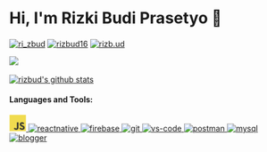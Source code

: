 # Hi, I'm Rizki Budi Prasetyo 👋

<p> <a href="https://twitter.com/ri_zbud" target="blank"><img align="center" src="https://cdn.jsdelivr.net/npm/simple-icons@3.0.1/icons/twitter.svg" alt="ri_zbud" height="25" width="25" /></a> 
<a href="https://fb.com/rizbud16" target="blank"><img align="center" src="https://cdn.jsdelivr.net/npm/simple-icons@3.0.1/icons/facebook.svg" alt="rizbud16" height="25" width="25" /></a> 
<a href="https://instagram.com/rizb.ud" target="blank"><img align="center" src="https://cdn.jsdelivr.net/npm/simple-icons@3.0.1/icons/instagram.svg" alt="rizb.ud" height="25" width="25" /></a>
 </p>
 
![](https://komarev.com/ghpvc/?username=rizbud)

[![rizbud's github stats](https://github-readme-stats.vercel.app/api?username=rizbud)](https://github.com/rizbud)


#### Languages and Tools:
<p> <a href="https://developer.mozilla.org/en-US/docs/Web/JavaScript" target="_blank"> <img src="https://raw.githubusercontent.com/devicons/devicon/master/icons/javascript/javascript-original.svg" alt="javascript" height="30" width="30"/> </a>
<a href="https://reactnative.dev/" target="_blank"> <img src="https://reactnative.dev/img/header_logo.svg" alt="reactnative" height="30" width="30"/> </a>
<a href="https://firebase.google.com/" target="_blank"> <img src="https://www.vectorlogo.zone/logos/firebase/firebase-icon.svg" alt="firebase" height="30" width="30"/> </a>
<a href="https://git-scm.com/" target="_blank">
 <img src="https://www.vectorlogo.zone/logos/git-scm/git-scm-icon.svg" alt="git" height="30" width="30"/> </a>
<a href="https://code.visualstudio.com" target="_blank"> <img src="https://www.vectorlogo.zone/logos/visualstudio_code/visualstudio_code-icon.svg" alt="vs-code" height="30" width="30"/> </a>
<a href="https://postman.com" target="_blank"> <img src="https://www.vectorlogo.zone/logos/getpostman/getpostman-icon.svg" alt="postman" height="30" width="30"/> </a>
<a href="https://mysql.com/" target="_blank"> <img src="https://www.vectorlogo.zone/logos/mysql/mysql-ar21.svg" alt="mysql" height="30" width="30"/> </a>
<a href="https://blogger.com/" target="_blank"> <img src="https://www.vectorlogo.zone/logos/blogger/blogger-icon.svg" alt="blogger" height="30" width="30"/> </a></p>
